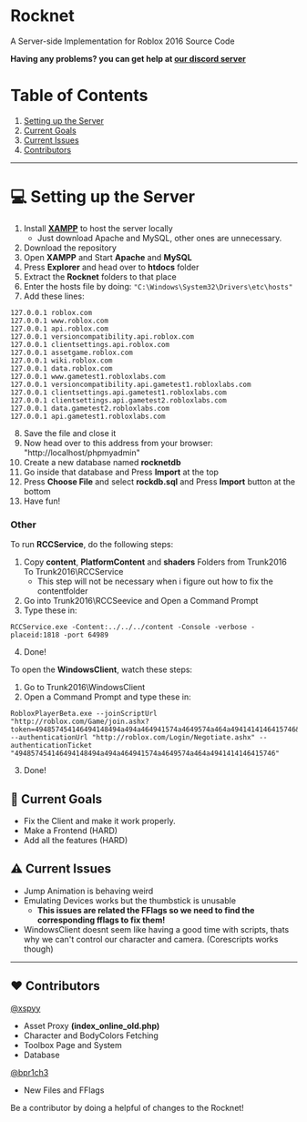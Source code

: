 # Rocknet

A Server-side Implementation for Roblox 2016 Source Code<br>

**Having any problems? you can get help at [our discord server](https://www.discord.gg/rVrYHdrbsp)**<br>

# Table of Contents
1. [Setting up the Server](#-setting-up-the-server)
2. [Current Goals](#-current-goals)
3. [Current Issues](#%EF%B8%8F-current-issues)
4. [Contributors](#%EF%B8%8F-contributors)

---

# 💻 Setting up the Server
1. Install **[XAMPP](https://www.apachefriends.org/index.html)** to host the server locally
   - Just download Apache and MySQL, other ones are unnecessary.
2. Download the repository
3. Open **XAMPP** and Start **Apache** and **MySQL**
4. Press **Explorer** and head over to **htdocs** folder
5. Extract the **Rocknet** folders to that place
6. Enter the hosts file by doing: `"C:\Windows\System32\Drivers\etc\hosts"`
7. Add these lines:
```
127.0.0.1 roblox.com 
127.0.0.1 www.roblox.com 
127.0.0.1 api.roblox.com
127.0.0.1 versioncompatibility.api.roblox.com
127.0.0.1 clientsettings.api.roblox.com
127.0.0.1 assetgame.roblox.com
127.0.0.1 wiki.roblox.com
127.0.0.1 data.roblox.com
127.0.0.1 www.gametest1.robloxlabs.com
127.0.0.1 versioncompatibility.api.gametest1.robloxlabs.com
127.0.0.1 clientsettings.api.gametest1.robloxlabs.com
127.0.0.1 clientsettings.api.gametest2.robloxlabs.com
127.0.0.1 data.gametest2.robloxlabs.com
127.0.0.1 api.gametest1.robloxlabs.com
```
8. Save the file and close it
9. Now head over to this address from your browser: "http://localhost/phpmyadmin"
10. Create a new database named **rocknetdb**
11. Go inside that database and Press **Import** at the top
12. Press **Choose File** and select **rockdb.sql** and Press **Import** button at the bottom
13. Have fun!

### Other
To run **RCCService**, do the following steps:
1. Copy **content**, **PlatformContent** and **shaders** Folders from Trunk2016 To Trunk2016\RCCService
   - This step will not be necessary when i figure out how to fix the contentfolder
2. Go into Trunk2016\RCCSeevice and Open a Command Prompt
3. Type these in:
```
RCCService.exe -Content:../../../content -Console -verbose -placeid:1818 -port 64989
```

4. Done!

To open the **WindowsClient**, watch these steps:
1. Go to Trunk2016\WindowsClient
2. Open a Command Prompt and type these in:
```
RobloxPlayerBeta.exe --joinScriptUrl "http://roblox.com/Game/join.ashx?token=494857454146494148494a494a464941574a4649574a464a4941414146415746&id=-1" --authenticationUrl "http://roblox.com/Login/Negotiate.ashx" --authenticationTicket "494857454146494148494a494a464941574a4649574a464a4941414146415746"
```
3. Done!

## 🎯 Current Goals
- Fix the Client and make it work properly.
- Make a Frontend (HARD)
- Add all the features (HARD)

## ⚠️ Current Issues

- Jump Animation is behaving weird
- Emulating Devices works but the thumbstick is unusable
   - **This issues are related the FFlags so we need to find the corresponding fflags to fix them!**
- WindowsClient doesnt seem like having a good time with scripts, thats why we can't control our character and camera. (Corescripts works though)

---

## ❤️ Contributors
[@xspyy](https://github.com/xspyy)
* Asset Proxy **(index_online_old.php)**
* Character and BodyColors Fetching
* Toolbox Page and System
* Database


[@bpr1ch3](https://github.com/bpr1ch3)
* New Files and FFlags

Be a contributor by doing a helpful of changes to the Rocknet!
